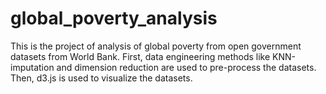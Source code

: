# global_poverty_analysis
This is the project of analysis of global poverty from open government datasets from World Bank. First, data engineering methods like KNN-imputation and dimension reduction are used to pre-process the datasets. Then, d3.js is used to visualize the datasets.
